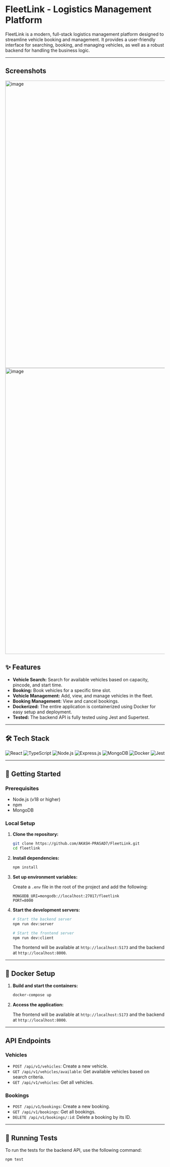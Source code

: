 # FleetLink - Logistics Management Platform

FleetLink is a modern, full-stack logistics management platform designed to streamline vehicle booking and management. It provides a user-friendly interface for searching, booking, and managing vehicles, as well as a robust backend for handling the business logic.

---
## Screenshots
<img width="1893" height="907" alt="image" src="https://github.com/user-attachments/assets/5cbc91eb-1784-4905-9c69-c27e81b4d6ef" />
<img width="1892" height="903" alt="image" src="https://github.com/user-attachments/assets/2054b869-3b41-4cc6-825a-86fcb793b408" />

## ✨ Features

- **Vehicle Search:** Search for available vehicles based on capacity, pincode, and start time.
- **Booking:** Book vehicles for a specific time slot.
- **Vehicle Management:** Add, view, and manage vehicles in the fleet.
- **Booking Management:** View and cancel bookings.
- **Dockerized:** The entire application is containerized using Docker for easy setup and deployment.
- **Tested:** The backend API is fully tested using Jest and Supertest.

---

## 🛠️ Tech Stack

![React](https://img.shields.io/badge/React-20232A?style=for-the-badge&logo=react&logoColor=61DAFB)
![TypeScript](https://img.shields.io/badge/TypeScript-007ACC?style=for-the-badge&logo=typescript&logoColor=white)
![Node.js](https://img.shields.io/badge/Node.js-339933?style=for-the-badge&logo=nodedotjs&logoColor=white)
![Express.js](https://img.shields.io/badge/Express.js-000000?style=for-the-badge&logo=express&logoColor=white)
![MongoDB](https://img.shields.io/badge/MongoDB-4EA94B?style=for-the-badge&logo=mongodb&logoColor=white)
![Docker](https://img.shields.io/badge/Docker-2496ED?style=for-the-badge&logo=docker&logoColor=white)
![Jest](https://img.shields.io/badge/Jest-C21325?style=for-the-badge&logo=jest&logoColor=white)

---

## 🚀 Getting Started

### Prerequisites

- Node.js (v18 or higher)
- npm
- MongoDB

### Local Setup

1.  **Clone the repository:**

    ```bash
    git clone https://github.com/AKASH-PRASAD7/FleetLink.git
    cd fleetlink
    ```

2.  **Install dependencies:**

    ```bash
    npm install
    ```

3.  **Set up environment variables:**

    Create a `.env` file in the root of the project and add the following:

    ```
    MONGODB_URI=mongodb://localhost:27017/fleetlink
    PORT=8000
    ```

4.  **Start the development servers:**

    ```bash
    # Start the backend server
    npm run dev:server

    # Start the frontend server
    npm run dev:client
    ```

    The frontend will be available at `http://localhost:5173` and the backend at `http://localhost:8000`.

---

## 🐳 Docker Setup

1.  **Build and start the containers:**

    ```bash
    docker-compose up
    ```

2.  **Access the application:**

    The frontend will be available at `http://localhost:5173` and the backend at `http://localhost:8000`.

---

##  API Endpoints

### Vehicles

- `POST /api/v1/vehicles`: Create a new vehicle.
- `GET /api/v1/vehicles/available`: Get available vehicles based on search criteria.
- `GET /api/v1/vehicles`: Get all vehicles.

### Bookings

- `POST /api/v1/bookings`: Create a new booking.
- `GET /api/v1/bookings`: Get all bookings.
- `DELETE /api/v1/bookings/:id`: Delete a booking by its ID.

---

## 🧪 Running Tests

To run the tests for the backend API, use the following command:

```bash
npm test
```
